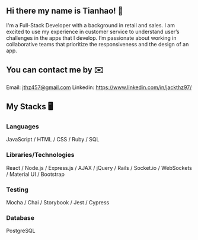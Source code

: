 ## Hi there my name is Tianhao! 👋
I'm a Full-Stack Developer with a background in retail and sales. I am excited to use my experience in customer service to understand user’s challenges in the apps that I develop. I’m passionate about working in collaborative teams that prioritize the responsiveness and the design of an app.

## You can contact me by ✉️
Email: jthz457@gmail.com 
Linkedin: https://www.linkedin.com/in/jackthz97/

## My Stacks 🖥
### Languages
JavaScript / HTML / CSS / Ruby / SQL

### Libraries/Technologies
React / Node.js / Express.js / AJAX / jQuery / Rails / Socket.io / WebSockets / Material UI / Bootstrap

### Testing
Mocha / Chai / Storybook / Jest / Cypress

### Database
PostgreSQL
